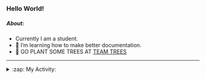 ### Hello World!

##### About:
- Currently I am a student.
- 🌱 I’m learning how to make better documentation.
- 🌱 GO PLANT SOME TREES AT [TEAM TREES](https://teamtrees.org/)

---
<details>
  <summary>:zap: My Activity:</summary>
  
<!--START_SECTION:waka-->
![Code Time](http://img.shields.io/badge/Code%20Time-1%2C159%20hrs%2016%20mins-blue)

**I'm a Night 🦉** 

```text
🌞 Morning                1742 commits        ██░░░░░░░░░░░░░░░░░░░░░░░   09.83 % 
🌆 Daytime                6099 commits        █████████░░░░░░░░░░░░░░░░   34.41 % 
🌃 Evening                5056 commits        ███████░░░░░░░░░░░░░░░░░░   28.52 % 
🌙 Night                  4830 commits        ███████░░░░░░░░░░░░░░░░░░   27.25 % 
```
📅 **I'm Most Productive on Wednesday** 

```text
Monday                   2554 commits        ████░░░░░░░░░░░░░░░░░░░░░   14.41 % 
Tuesday                  2392 commits        ███░░░░░░░░░░░░░░░░░░░░░░   13.49 % 
Wednesday                4137 commits        ██████░░░░░░░░░░░░░░░░░░░   23.34 % 
Thursday                 2248 commits        ███░░░░░░░░░░░░░░░░░░░░░░   12.68 % 
Friday                   1797 commits        ███░░░░░░░░░░░░░░░░░░░░░░   10.14 % 
Saturday                 1566 commits        ██░░░░░░░░░░░░░░░░░░░░░░░   08.83 % 
Sunday                   3033 commits        ████░░░░░░░░░░░░░░░░░░░░░   17.11 % 
```


📊 **This Week I Spent My Time On** 

```text
🔥 Editors: 
VS Code                  2 hrs 38 mins       ████████████████░░░░░░░░░   63.89 % 
IntelliJ                 1 hr 29 mins        █████████░░░░░░░░░░░░░░░░   36.11 % 

🐱‍💻 Projects: 
praise                   2 hrs 37 mins       ████████████████░░░░░░░░░   63.33 % 
intro                    1 hr 29 mins        █████████░░░░░░░░░░░░░░░░   36.11 % 
CSF31                    1 min               ░░░░░░░░░░░░░░░░░░░░░░░░░   00.49 % 
giveth-dapps-v2          0 secs              ░░░░░░░░░░░░░░░░░░░░░░░░░   00.07 % 
```


 Last Updated on 12/08/2023 13:09:47 UTC
<!--END_SECTION:waka-->
</details>
